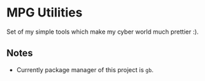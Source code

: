 MPG Utilities
=============

Set of my simple tools which make my cyber world much prettier :).

## Notes

 * Currently package manager of this project is `gb`.